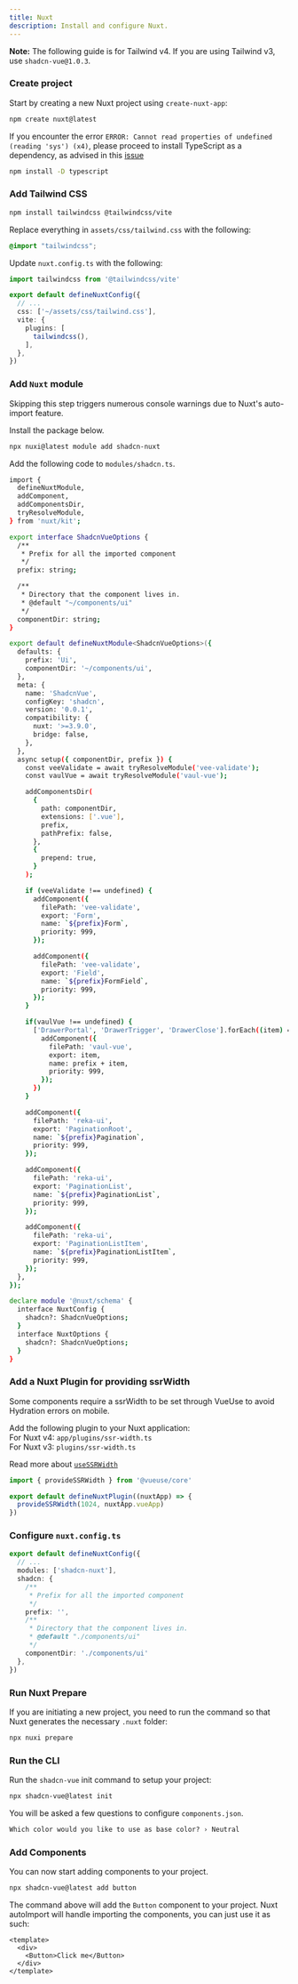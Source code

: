 ```yaml
---
title: Nuxt
description: Install and configure Nuxt.
---
```


<Callout class="bg-blue-50 border-blue-600 dark:border-blue-900 dark:bg-blue-950 mt-0 mb-6 [&_code]:bg-blue-100 dark:[&_code]:bg-blue-900">

  **Note:** The following guide is for Tailwind v4. If you are using Tailwind
  v3, use `shadcn-vue@1.0.3`.

</Callout>

<Steps>

### Create project

Start by creating a new Nuxt project using `create-nuxt-app`:

```bash
npm create nuxt@latest
```

<Callout>

If you encounter the error `ERROR: Cannot read properties of undefined (reading 'sys') (x4)`, please proceed to install TypeScript as a dependency, as advised in this [issue](https://github.com/nuxt/nuxt/issues/20936)

```bash
npm install -D typescript
```

</Callout>

### Add Tailwind CSS

```bash
npm install tailwindcss @tailwindcss/vite
```

Replace everything in `assets/css/tailwind.css` with the following:

```css title="assets/css/tailwind.css"
@import "tailwindcss";
```

Update `nuxt.config.ts` with the following:

```ts
import tailwindcss from '@tailwindcss/vite'

export default defineNuxtConfig({
  // ...
  css: ['~/assets/css/tailwind.css'],
  vite: {
    plugins: [
      tailwindcss(),
    ],
  },
})
```

### Add `Nuxt` module

Skipping this step triggers numerous console warnings due to Nuxt's auto-import feature.

<TabsMarkdown>
  <TabMarkdown title="shadcn-nuxt">

  Install the package below.

  ```bash
 npx nuxi@latest module add shadcn-nuxt
  ```

  </TabMarkdown>

  <TabMarkdown title="manual">

  Add the following code to `modules/shadcn.ts`.

```bash
import {
  defineNuxtModule,
  addComponent,
  addComponentsDir,
  tryResolveModule,
} from 'nuxt/kit';

export interface ShadcnVueOptions {
  /**
   * Prefix for all the imported component
   */
  prefix: string;

  /**
   * Directory that the component lives in.
   * @default "~/components/ui"
   */
  componentDir: string;
}

export default defineNuxtModule<ShadcnVueOptions>({
  defaults: {
    prefix: 'Ui',
    componentDir: '~/components/ui',
  },
  meta: {
    name: 'ShadcnVue',
    configKey: 'shadcn',
    version: '0.0.1',
    compatibility: {
      nuxt: '>=3.9.0',
      bridge: false,
    },
  },
  async setup({ componentDir, prefix }) {
    const veeValidate = await tryResolveModule('vee-validate');
    const vaulVue = await tryResolveModule('vaul-vue');

    addComponentsDir(
      {
        path: componentDir,
        extensions: ['.vue'],
        prefix,
        pathPrefix: false,
      },
      {
        prepend: true,
      }
    );

    if (veeValidate !== undefined) {
      addComponent({
        filePath: 'vee-validate',
        export: 'Form',
        name: `${prefix}Form`,
        priority: 999,
      });

      addComponent({
        filePath: 'vee-validate',
        export: 'Field',
        name: `${prefix}FormField`,
        priority: 999,
      });
    }

    if(vaulVue !== undefined) {
      ['DrawerPortal', 'DrawerTrigger', 'DrawerClose'].forEach((item) => {
        addComponent({
          filePath: 'vaul-vue',
          export: item,
          name: prefix + item,
          priority: 999,
        });
      })
    }

    addComponent({
      filePath: 'reka-ui',
      export: 'PaginationRoot',
      name: `${prefix}Pagination`,
      priority: 999,
    });

    addComponent({
      filePath: 'reka-ui',
      export: 'PaginationList',
      name: `${prefix}PaginationList`,
      priority: 999,
    });

    addComponent({
      filePath: 'reka-ui',
      export: 'PaginationListItem',
      name: `${prefix}PaginationListItem`,
      priority: 999,
    });
  },
});

declare module '@nuxt/schema' {
  interface NuxtConfig {
    shadcn?: ShadcnVueOptions;
  }
  interface NuxtOptions {
    shadcn?: ShadcnVueOptions;
  }
}
```

  </TabMarkdown>
</TabsMarkdown>

### Add a Nuxt Plugin for providing ssrWidth

Some components require a ssrWidth to be set through VueUse to avoid Hydration errors on mobile.

Add the following plugin to your Nuxt application:<br>
For Nuxt v4: `app/plugins/ssr-width.ts`<br>
For Nuxt v3: `plugins/ssr-width.ts`

Read more about [`useSSRWidth`](https://vueuse.org/core/useSSRWidth/)

```ts
import { provideSSRWidth } from '@vueuse/core'

export default defineNuxtPlugin((nuxtApp) => {
  provideSSRWidth(1024, nuxtApp.vueApp)
})
```

### Configure `nuxt.config.ts`

```ts
export default defineNuxtConfig({
  // ...
  modules: ['shadcn-nuxt'],
  shadcn: {
    /**
     * Prefix for all the imported component
     */
    prefix: '',
    /**
     * Directory that the component lives in.
     * @default "./components/ui"
     */
    componentDir: './components/ui'
  },
})
```

### Run Nuxt Prepare

If you are initiating a new project, you need to run the command so that Nuxt generates the necessary `.nuxt` folder:

```bash
npx nuxi prepare
```

### Run the CLI

Run the `shadcn-vue` init command to setup your project:

```bash
npx shadcn-vue@latest init
```

You will be asked a few questions to configure `components.json`.

```txt
Which color would you like to use as base color? › Neutral
```

### Add Components

You can now start adding components to your project.

```bash
npx shadcn-vue@latest add button
```

The command above will add the `Button` component to your project. Nuxt autoImport will handle importing the components, you can just use it as such:

```vue {3}
<template>
  <div>
    <Button>Click me</Button>
  </div>
</template>
```

</Steps>
